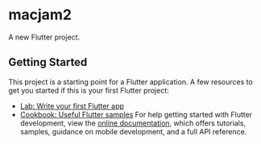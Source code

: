 # macjam2
A new Flutter project.
## Getting Started
This project is a starting point for a Flutter application.
A few resources to get you started if this is your first Flutter project:
- [Lab: Write your first Flutter app](https://docs.flutter.dev/get-started/codelab)
- [Cookbook: Useful Flutter samples](https://docs.flutter.dev/cookbook)
  For help getting started with Flutter development, view the
  [online documentation](https://docs.flutter.dev/), which offers tutorials,
  samples, guidance on mobile development, and a full API reference.